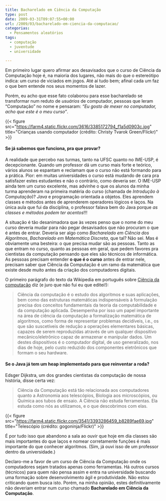 ```yaml
---
title: Bacharelado em Ciência da Computação
type: post
date: 2009-03-31T09:07:55+00:00
url: /2009/03/bacharelado-em-ciencia-da-computacao/
categorias:
  - Pensamentos aleatórios
tags:
  - computação
  - juventude
  - universidade

---
```

Em primeiro lugar quero afirmar aos desavisados que o curso de Ciência da Computação hoje é, na maioria dos lugares, não mais do que o estereótipo indica: um curso de viciados em jogos. Até aí tudo bem; afinal cada um faz o que bem entende nos seus momentos de lazer.

Porém, eu acho que esse fato colaborou para esse bacharelado se transformar num reduto de _usuários_ de computador, pessoas que leram “Computação” no nome e pensaram: _“Eu gosto de mexer no computador, acho que este é o meu curso”_.

{{< figure src="https://farm4.static.flickr.com/3616/3385172794_f1a5d0903c.jpg" title="Crianças usando computador (crédito: Christy Tvarok Green/Flickr)" >}}

#### Se já sabemos que funciona, pra que provar?

A realidade que percebo nas turmas, tanto na UFSC quanto no IME-USP, é decepcionante. Quando um professor dá um curso mais forte e teórico, vários alunos se espantam e reclamam que o curso não está formando para a prática. Pior: em muitas universidades o curso está mudando de cara pra satisfazer estes estudantes e não o contrário, como deveria ser. O IME-USP ainda tem um curso excelente, mas advinhe o que os alunos da minha turma aprenderam na primeira matéria do curso (chamada de _Introdução à Computação_)? _Java_ e programação orientada a objetos. Eles aprendem classes e métodos antes de aprenderem operadores lógicos e laços. Na única aula que fui da disciplina, o professor falava bem do Java porque _as classes e métodos podem ter acentos_!!!

A situação é tão desanimadora que às vezes penso que o nome do meu curso deveria mudar para não pegar desavisados que não procuram o que é antes de entrar. Deveria ser algo como _Bacharelado em Ciência dos Algoritmos_, _Bacharelado em Matemática Discreta_, que tal? Não sei. Mas é obviamente uma besteira: o que precisa mudar são as pessoas. Tanto as que entram no curso, quanto as pessoas em geral, que pedem favores pra cientistas da computação pensando que eles são técnicos de informática. As pessoas precisam entender **o que é o curso** antes de entrar nele, precisam saber que Ciência da Computação é um ramo da matemática que existe desde muito antes da criação dos computadores digitais.

O primeiro parágrafo do texto da Wikipedia em português sobre [Ciência da computação][1] diz (e juro que não fui eu que editei!):

> Ciência da computação é o estudo dos algoritmos e suas aplicações, bem como das estruturas matemáticas indispensáveis à formulação precisa dos conceitos fundamentais da teoria da computabilidade e da computação aplicada. Desempenha por isso um papel importante na área de ciência da computação a formalização matemática de algoritmos, como forma de representar problemas decidíveis, i.e., os que são suscetíveis de redução a operações elementares básicas, capazes de serem reproduzidas através de um qualquer dispositivo mecânico/eletrônico capaz de armazenar e manipular dados. Um destes dispositivos é o computador digital, de uso generalizado, nos dias de hoje, pelo custo reduzido dos componentes eletrônicos que formam o seu hardware.

#### Se o Java já tem um heap implementado para que reinventar a roda?

Edsger Dijkstra, um dos grandes cientistas da computação de nossa história, disse certa vez:

> Ciência da Computação está tão relacionada aos computadores quanto a Astronomia aos telescópios, Biologia aos microscópios, ou Química aos tubos de ensaio. A Ciência não estuda ferramentas. Ela estuda como nós as utilizamos, e o que descobrimos com elas.

{{< figure src="https://farm4.static.flickr.com/3541/3393286459_b8289fae69.jpg" title="Telescópio (crédito: gogoninja/Flickr)" >}}

É por tudo isso que abandono a sala ao ouvir que hoje em dia classes são mais importantes do que laços e nomear corretamente funções é mais importante do que conhecer algoritmos. (Sim, já ouvi isso de um professor dentro da universidade.)

Declaro-me a favor de um curso de Ciência da Computação onde os computadores sejam tratados apenas como ferramentas. Há outros cursos (técnicos) para quem não pensa assim e entra na universidade buscando uma formação sobre desenvolvimento ágil e produtividade. Não estou criticando quem busca isto. Porém, na minha opinião, estes definitivamente não deveriam entrar num curso chamado **Bacharelado em Ciência da Computação**.

 [1]: http://pt.wikipedia.org/wiki/Ciência_da_computação

